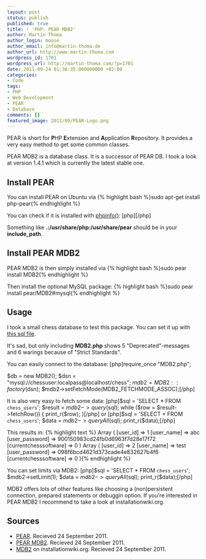 ```yaml
---
layout: post
status: publish
published: true
title: ! 'PHP: PEAR MDB2'
author: Martin Thoma
author_login: moose
author_email: info@martin-thoma.de
author_url: http://www.martin-thoma.com
wordpress_id: 1701
wordpress_url: http://martin-thoma.com/?p=1701
date: 2011-09-24 01:38:35.000000000 +02:00
categories:
- Code
tags:
- PHP
- Web Development
- PEAR
- Database
comments: []
featured_image: 2011/09/PEAR-Logo.png
---
```

PEAR is short for <strong>P</strong>HP <strong>E</strong>xtension and <strong>A</strong>pplication <strong>R</strong>epository. It provides a very easy method to get some common classes.

PEAR MDB2 is a database class. It is a successor of PEAR DB. I took a look at version 1.4.1 which is currently the latest stable one.

<h2>Install PEAR</h2>
You can install PEAR on Ubuntu via
{% highlight bash %}sudo apt-get install php-pear{% endhighlight %}

You can check if it is installed with <a href="http://php.net/manual/en/function.phpinfo.php">phpinfo()</a>:
[php]<?php phpinfo();?>[/php]

Something like <strong>.:/usr/share/php:/usr/share/pear</strong> should be in your <strong>include_path</strong>.

<h2>Install PEAR MDB2</h2>
PEAR MDB2 is then simply installed via
{% highlight bash %}sudo pear install MDB2{% endhighlight %}

Then install the optional MySQL package:
{% highlight bash %}sudo pear install pear/MDB2#mysql{% endhighlight %}

<h2>Usage</h2>
I took a small chess database to test this package. You can set it up with <a href="http://code.google.com/p/community-chess/source/browse/trunk/install/chess.sql?spec=svn99&r=98">this sql file</a>.

It's sad, but only including <strong>MDB2.php</strong> shows 5 "Deprecated"-messages and 6 warings because of "Strict Standards".

You can easily connect to the database:
[php]require_once "MDB2.php";

$db   = new MDB2();
$dsn  = "mysql://chessuser:localpass@localhost/chess";
$mdb2 = MDB2::factory($dsn);
$mdb2->setFetchMode(MDB2_FETCHMODE_ASSOC);[/php]

It is also very easy to fetch some data:
[php]$sql    = 'SELECT * FROM `chess_users`';
$result = $mdb2->query($sql);
while ($row = $result->fetchRow()) {
    print_r($row);
}[/php]
or 
[php]$sql    = 'SELECT * FROM `chess_users`';
$data = $mdb2->queryAll($sql);
print_r($data);[/php]

This results in:
{% highlight text %}
Array
(
    [user_id] => 1
    [user_name] => abc
    [user_password] => 900150983cd24fb0d6963f7d28e17f72
    [currentchesssoftware] => 0
)
Array
(
    [user_id] => 2
    [user_name] => test
    [user_password] => 098f6bcd4621d373cade4e832627b4f6
    [currentchesssoftware] => 0
){% endhighlight %}

You can set limits via MDB2:
[php]$sql    = 'SELECT * FROM `chess_users`';
$mdb2->setLimit(1);
$data = $mdb2->queryAll($sql);
print_r($data);[/php]

MDB2 offers lots of other features like choosing a (non)persistent connection, prepared statements or debuggin option. If you're interested in PEAR MDB2 I recommend to take a look at installationwiki.org.

<h2>Sources</h2>
<ul>
    <li><a href="http://en.wikipedia.org/wiki/PEAR" title="PEAR">PEAR</a>. Recieved 24 September 2011.</li>
    <li><a href="http://pear.php.net/package/MDB2" title="PEAR MDB2">PEAR MDB2</a>. Recieved 24 September 2011.</li>
    <li><a href="http://www.installationwiki.org/MDB2">MDB2</a> on installationwiki.org. Recieved 24 September 2011.</li>
</ul>
